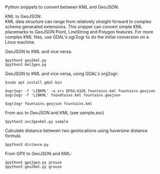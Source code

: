 Python snippets to convert between KML and GeoJSON.

KML to GeoJSON:<br>
KML data structure can range from relatively straight forward to complex schema generated extensions. This snippet can convert simple KML placemarks to GeoJSON Point, LineString and Polygon features. For more complex KML files, use GDAL's ogr2ogr to do the initial conversion on a Linux machine.

GeoJSON to KML and vice versa:
```
$python3 geo2kml.py
$python3 kml2geo.py
```

GeoJSON to KML and vice versa, using GDAL's org2ogr:
```
$sudo apt install gdal-bin

$ogr2ogr -f 'LIBKML' -a_srs EPSG:4326 fountains.kml fountains.geojson
$ogr2ogr -f 'LIBKML' foundtains.kml fountains.geojson

$ogr2ogr fountains.geojson fountains.kml
```
From asc to GeoJSON and KML (see sample.asc)
```
$python3 asc2geokml.py sample
```
Calculate distance between two geolocations using haversine distance formula
```
$python3 distance.py
```
From GPX to GeoJSON and KML:
```
$python3 gpx2geo.py grouse
$python3 geo2kml.py grouse
```
